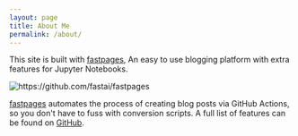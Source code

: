 ```yaml
---
layout: page
title: About Me
permalink: /about/
---
```


This site is built with [fastpages](https://github.com/fastai/fastpages), An easy to use blogging platform with extra features for Jupyter Notebooks.

![]({{site.baseurl}}/images/diagram.png "https://github.com/fastai/fastpages")

[fastpages](https://github.com/fastai/fastpages) automates the process of creating blog posts via GitHub Actions, so you don't have to fuss with conversion scripts.  A full list of features can be found on [GitHub](https://github.com/fastai/fastpages).  
